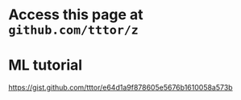 # Access this page at `github.com/tttor/z`

# ML tutorial
https://gist.github.com/tttor/e64d1a9f878605e5676b1610058a573b
